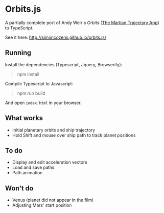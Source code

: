 # Orbits.js

A partially complete port of Andy Weir's *Orbits* ([The Martian Trajectory App](https://github.com/the-martian-trajectory-app/trajectory)) to TypeScript.

See it here: http://simoncozens.github.io/orbits.js/

## Running

Install the dependencies (Typescript, Jquery, Browserify):

> npm install

Compile Typescript to Javascript:

> npm run build

And open `index.html` in your browser.

## What works

* Initial planetary orbits and ship trajectory
* Hold Shift and mouse over ship path to track planet positions

## To do

* Display and edit acceleration vectors
* Load and save paths
* Path animation

## Won't do

* Venus (planet did not appear in the film)
* Adjusting Mars' start position
